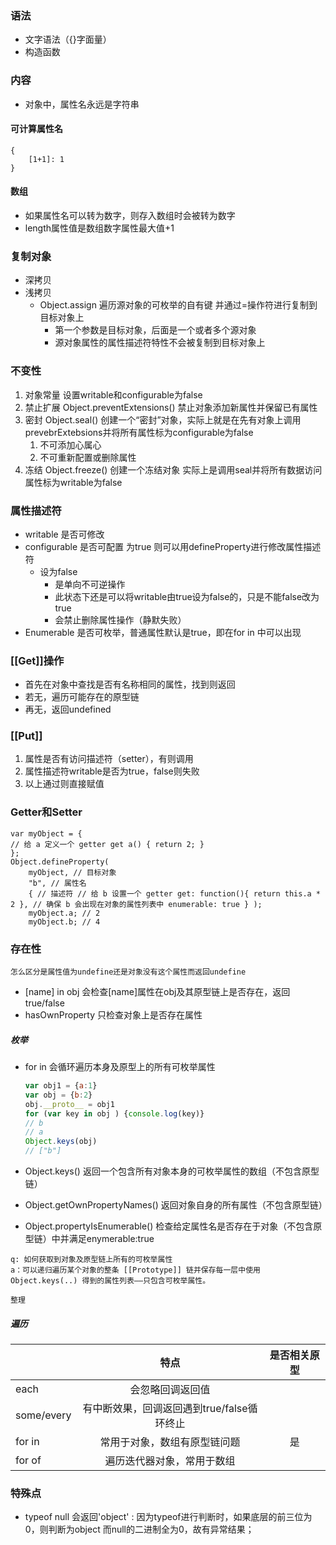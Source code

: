 ### 语法

- 文字语法（{}字面量）
- 构造函数

### 内容

- 对象中，属性名永远是字符串

#### 可计算属性名

```
{
	[1+1]: 1
}
```

#### 数组

- 如果属性名可以转为数字，则存入数组时会被转为数字
- length属性值是数组数字属性最大值+1

### 复制对象

- 深拷贝
- 浅拷贝
  - Object.assign 遍历源对象的可枚举的自有键 并通过=操作符进行复制到目标对象上
    - 第一个参数是目标对象，后面是一个或者多个源对象
    - 源对象属性的属性描述符特性不会被复制到目标对象上

### 不变性

1. 对象常量   设置writable和configurable为false
2. 禁止扩展   Object.preventExtensions()    禁止对象添加新属性并保留已有属性
3. 密封   Object.seal()  创建一个“密封”对象，实际上就是在先有对象上调用prevebrExtebsions并将所有属性标为configurable为false
   1. 不可添加心属心
   2. 不可重新配置或删除属性
4. 冻结  Object.freeze() 创建一个冻结对象 实际上是调用seal并将所有数据访问属性标为writable为false

### 属性描述符

- writable  是否可修改
- configurable   是否可配置  为true 则可以用defineProperty进行修改属性描述符
  - 设为false
    - 是单向不可逆操作
    - 此状态下还是可以将writable由true设为false的，只是不能false改为true
    - 会禁止删除属性操作（静默失败）
- Enumerable   是否可枚举，普通属性默认是true，即在for in 中可以出现

### [[Get]]操作

- 首先在对象中查找是否有名称相同的属性，找到则返回
- 若无，遍历可能存在的原型链
- 再无，返回undefined

### [[Put]]

1. 属性是否有访问描述符（setter），有则调用
2. 属性描述符writable是否为true，false则失败
3. 以上通过则直接赋值

### Getter和Setter

```
var myObject = { 
// 给 a 定义一个 getter get a() { return 2; } 
};
Object.defineProperty( 
	myObject, // 目标对象 
	"b", // 属性名
	{ // 描述符 // 给 b 设置一个 getter get: function(){ return this.a * 2 }, // 确保 b 会出现在对象的属性列表中 enumerable: true } ); 
	myObject.a; // 2 
	myObject.b; // 4

```

### 存在性

```
怎么区分是属性值为undefine还是对象没有这个属性而返回undefine
```

- [name] in obj   会检查[name]属性在obj及其原型链上是否存在，返回true/false
- hasOwnProperty    只检查对象上是否存在属性

##### 枚举

- for in 会循环遍历本身及原型上的所有可枚举属性

  ```javascript
  var obj1 = {a:1}
  var obj = {b:2}
  obj.__proto__ = obj1
  for (var key in obj ) {console.log(key)}
  // b
  // a
  Object.keys(obj)
  // ["b"]
  ```

- Object.keys()  返回一个包含所有对象本身的可枚举属性的数组（不包含原型链）

- Object.getOwnPropertyNames()  返回对象自身的所有属性（不包含原型链）

- Object.propertyIsEnumerable()   检查给定属性名是否存在于对象（不包含原型链）中并满足enymerable:true

```
q: 如何获取到对象及原型链上所有的可枚举属性
a：可以递归遍历某个对象的整条 [[Prototype]] 链并保存每一层中使用 Object.keys(..) 得到的属性列表——只包含可枚举属性。
```

```
整理

```



##### 遍历

|            |                    特点                    | 是否相关原型 |
| :--------- | :----------------------------------------: | :----------: |
| each       |              会忽略回调返回值              |              |
| some/every | 有中断效果，回调返回遇到true/false循环终止 |              |
| for in     |        常用于对象，数组有原型链问题        |      是      |
| for of     |         遍历迭代器对象，常用于数组         |              |







### 特殊点

- typeof null 会返回'object' : 因为typeof进行判断时，如果底层的前三位为0，则判断为object  而null的二进制全为0，故有异常结果；